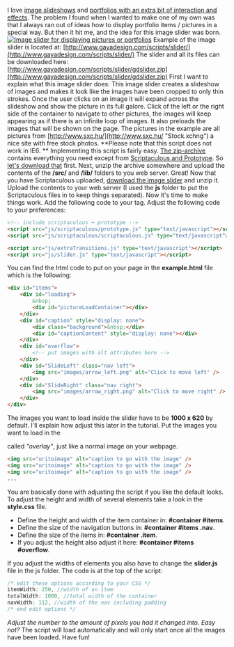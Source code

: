 I love [image slideshows](http://www.noupe.com/javascript/30-javascriptajax-techniques-for-sliders-scrollers-and-scrollbars.html) and [portfolios with an extra bit of interaction and effects](http://www.siebdesign.nl/ "Sieb Design"). The problem I found when I wanted to make one of my own was that I always ran out of ideas how to display portfolio items / pictures in a special way. But then it hit me, and the idea for this image slider was born. [![Image slider for displaying pictures or portfolios](/articles/imageslider.jpg "Image slider for displaying pictures or portfolios")](http://www.gayadesign.com/diy/image-slider-for-displaying-pictures-or-portfolios/)<span id="more-222"></span> Example of the image slider is located at: [http://www.gayadesign.com/scripts/slider/](http://www.gayadesign.com/scripts/slider/) The slider and all its files can be downloaded here: [http://www.gayadesign.com/scripts/slider/gdslider.zip](http://www.gayadesign.com/scripts/slider/gdslider.zip) First I want to explain what this image slider does: This image slider creates a slideshow of images and makes it look like the images have been cropped to only thin strokes. Once the user clicks on an image it will expand across the slideshow and show the picture in its full galore. Click of the left or the right side of the container to navigate to other pictures, the images will keep appearing as if there is an infinite loop of images. It also preloads the images that will be shown on the page. The pictures in the example are all pictures from [http://www.sxc.hu/](http://www.sxc.hu/ "Stock.xchng") a nice site with free stock photos. **Please note that this script does not work in IE6. ** Implementing this script is fairly easy. [The zip-archive](http://www.gayadesign.com/scripts/slider/gdslider.zip) contains everything you need except from [Scriptaculous and Prototype](http://script.aculo.us/ "Scriptaculous"). So [let's download that](http://script.aculo.us/downloads "Download scriptaculous") first. Next, unzip the archive somewhere and upload the contents of the **/src/** and **/lib/** folders to you web server. Great! Now that you have Scriptaculous uploaded, [download the image slider](http://www.gayadesign.com/scripts/slider/gdslider.zip) and unzip it. Upload the contents to your web server (I used the **js** folder to put the Scriptaculous files in to keep things separated). Now it's time to make things work. Add the following code to your  tag. Adjust the following code to your preferences: 
```html
<!-- include scriptaculous + prototype -->
<script src="js/scriptaculous/prototype.js" type="text/javascript"></script>
<script src="js/scriptaculous/scriptaculous.js" type="text/javascript"></script>

<script src="js/extraTransitions.js" type="text/javascript"></script>
<script src="js/slider.js" type="text/javascript"></script>
```
 You can find the html code to put on your page in the **example.html** file which is the following: 
```html
<div id="items">
    <div id="loading">
        &nbsp;
        <div id="pictureLoadContainer"></div>
    </div>
    <div id="caption" style="display: none">
        <div class="background">&nbsp;</div>
        <div id="captionContent" style="display: none"></div>
    </div>
    <div id="overflow">
        <!-- put images with alt attributes here -->
    </div>
    <div id="SlideLeft" class="nav left">
        <img src="images/arrow_left.png" alt="Click to move left" />
    </div>
    <div id="SlideRight" class="nav right">
        <img src="images/arrow_right.png" alt="Click to move right" />
    </div>
</div>
```
 The images you want to load inside the slider have to be **1000 x 620** by default. I'll explain how adjust this later in the tutorial. Put the images you want to load in the <div> called *"overlay"*, just like a normal image on your webpage. 
```html
<img src="uritoimage" alt="caption to go with the image" />
<img src="uritoimage" alt="caption to go with the image" />
<img src="uritoimage" alt="caption to go with the image" />
...
```
 You are basically done with adjusting the script if you like the default looks. To adjust the height and width of several elements take a look in the **style.css** file.

- Define the height and width of the item container in: **\#container #items**.
- Define the size of the navigation buttons in: **\#container #items .nav**.
- Define the size of the items in: **\#container .item**.
- If you adjust the height also adjust it here: **\#container #items #overflow**.

 If you adjust the widths of elements you also have to change the **slider.js** file in the js folder. The code is at the top of the script: 
```javascript
/* edit these options according to your CSS */
itemWidth: 250, //width of an item
totalWidth: 1000, //total width of the container
navWidth: 112, //width of the nav including padding
/* end edit options */
```
 *Adjust the number to the amount of pixels you had it changed into. Easy not?* The script will load automatically and will only start once all the images have been loaded. Have fun!